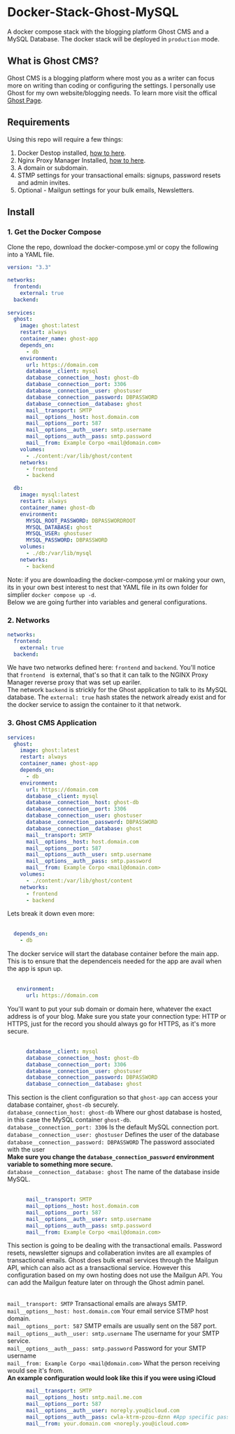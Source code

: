 # Docker-Stack-Ghost-MySQL
 A docker compose stack with the blogging platform Ghost CMS and a MySQL Database. The docker stack will be deployed in `production` mode.
 <br> 

## What is Ghost CMS?
Ghost CMS is a blogging platform where most you as a writer can focus more on writing than coding or configuring the settings. I personally use Ghost for my own website/blogging needs. To learn more visit the offical [Ghost Page](https://ghost.org/). 

## Requirements
Using this repo will require a few things:
1. Docker Destop installed, [how to here](https://docs.docker.com/desktop/).
2. Nginx Proxy Manager Installed, [how to here](https://github.com/ravencore17/Docker-Stack-Nginx-MariaDB).
3. A domain or subdomain.
4. STMP settings for your transactional emails: signups, password resets and admin invites.
5. Optional - Mailgun settings for your bulk emails, Newsletters.

## Install

### 1. Get the Docker Compose
Clone the repo, download the docker-compose.yml or copy the following into a YAML file.
```yaml
version: "3.3"

networks:
  frontend:
    external: true
  backend:
  
services:
  ghost:
    image: ghost:latest
    restart: always
    container_name: ghost-app
    depends_on:
      - db
    environment:
      url: https://domain.com
      database__client: mysql
      database__connection__host: ghost-db
      database__connection__port: 3306
      database__connection__user: ghostuser
      database__connection__password: DBPASSWORD
      database__connection__database: ghost
      mail__transport: SMTP
      mail__options__host: host.domain.com
      mail__options__port: 587
      mail__options__auth__user: smtp.username
      mail__options__auth__pass: smtp.password
      mail__from: Example Corpo <mail@domain.com>
    volumes:
      - ./content:/var/lib/ghost/content
    networks:
      - frontend
      - backend

  db:
    image: mysql:latest
    restart: always
    container_name: ghost-db
    environment:
      MYSQL_ROOT_PASSWORD: DBPASSWORDROOT
      MYSQL_DATABASE: ghost
      MYSQL_USER: ghostuser
      MYSQL_PASSWORD: DBPASSWORD
    volumes:
      - ./db:/var/lib/mysql
    networks:
      - backend
```
Note: if you are downloading the docker-compose.yml or making your own, its in your own best interest to nest that YAML file in its own folder for simplier `docker compose up -d`.<br>
Below we are going further into variables and general configurations.

### 2. Networks
```yaml
networks:
  frontend:
    external: true
  backend:
```
We have two networks defined here: `frontend` and `backend`. You'll notice that `frontend ` is external, that's so that it can talk to the NGINX Proxy Manager reverse proxy that was set up eariler. <br>
The network `backend` is strickly for the Ghost application to talk to its MySQL database. The `external: true` hash states the network already exist and for the docker service to assign the container to it that network.
<br>

### 3. Ghost CMS Application
```yaml
services:
  ghost:
    image: ghost:latest
    restart: always
    container_name: ghost-app
    depends_on:
      - db
    environment:
      url: https://domain.com
      database__client: mysql
      database__connection__host: ghost-db
      database__connection__port: 3306
      database__connection__user: ghostuser
      database__connection__password: DBPASSWORD
      database__connection__database: ghost
      mail__transport: SMTP
      mail__options__host: host.domain.com
      mail__options__port: 587
      mail__options__auth__user: smtp.username
      mail__options__auth__pass: smtp.password
      mail__from: Example Corpo <mail@domain.com>
    volumes:
      - ./content:/var/lib/ghost/content
    networks:
      - frontend
      - backend
```
Lets break it down even more:<br><br>
```yaml
  depends_on:
    - db
```
The docker service will start the database container before the main app. This is to ensure that the dependenceis needed for the app are avail when the app is spun up.<br><br>
```yaml
   environment:
      url: https://domain.com
```
You'll want to put your sub domain or domain here, whatever the exact address is of your blog. Make sure you state your connection type: HTTP or HTTPS, just for the record you should always go for HTTPS, as it's more secure.<br><br>

```yaml
      database__client: mysql
      database__connection__host: ghost-db
      database__connection__port: 3306
      database__connection__user: ghostuser
      database__connection__password: DBPASSWORD
      database__connection__database: ghost
```
This section is the client configuration so that `ghost-app` can access your database container, `ghost-db` securely.<br>
`database_connection_host: ghost-db` Where our ghost database is hosted, in this case the MySQL container `ghost-db`. <br>
`database__connection__port: 3306` Is the default MySQL connection port.<br>
`database__connection__user: ghostuser` Defines the user of the database<br>
`database__connection__password: DBPASSWORD` The password associated with the user <br>
**Make sure you change the `database_connection_password` environment variable to something more secure.**<br>
`database__connection__database: ghost` The name of the database inside MySQL.<br><br>

```yaml
      mail__transport: SMTP
      mail__options__host: host.domain.com
      mail__options__port: 587
      mail__options__auth__user: smtp.username
      mail__options__auth__pass: smtp.password
      mail__from: Example Corpo <mail@domain.com>
```
This section is going to be dealing with the transactional emails. Password resets, newsletter signups and collaberation invites are all examples of transactional emails. Ghost does bulk email services through the Mailgun API, which can also act as a transactional service.  However this configuration based on my own hosting does not use the Mailgun API. You can add the Mailgun feature later on through the Ghost admin panel.<br><br>

`mail__transport: SMTP` Transactional emails are always SMTP.<br>
`mail__options__host: host.domain.com` Your email service STMP host domain.<br>
`mail__options__port: 587` SMTP emails are usually sent on the 587 port.<br>
`mail__options__auth__user: smtp.username` The username for your SMTP service.<br>
`mail__options__auth__pass: smtp.password` Password for your SMTP username<br>
`mail__from: Example Corpo <mail@domain.com>` What the person receiving would see it's from.<br>
**An example configuration would look like this if you were using iCloud**
```yaml
      mail__transport: SMTP
      mail__options__host: smtp.mail.me.com
      mail__options__port: 587
      mail__options__auth__user: noreply.you@icloud.com
      mail__options__auth__pass: cwla-ktrm-pzou-dznn #App specific password
      mail__from: your.domain.com <noreply.you@icloud.com>
```
